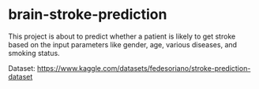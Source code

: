 # brain-stroke-prediction
This project is about to predict whether a patient is likely to get stroke based on the input parameters like gender, age, various diseases, and smoking status.

Dataset: https://www.kaggle.com/datasets/fedesoriano/stroke-prediction-dataset
